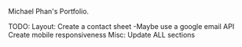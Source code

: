 Michael Phan's Portfolio.

TODO:
 Layout:
	Create a contact sheet
	 -Maybe use a google email API
	Create mobile responsiveness
 Misc:
  Update ALL sections


